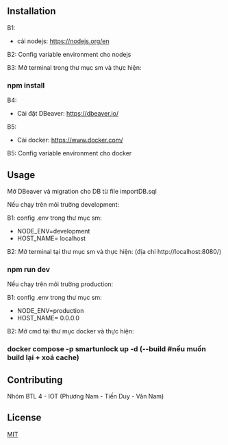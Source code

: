 ## Installation
B1: 
- cài nodejs: https://nodejs.org/en 

B2: Config variable environment cho nodejs

B3: Mở terminal trong thư mục sm và thực hiện:
### npm install 

B4: 
- Cài đặt DBeaver: https://dbeaver.io/

B5: 
- Cài docker: https://www.docker.com/

B5: Config variable environment cho docker

## Usage
Mở DBeaver và migration cho DB từ file importDB.sql

Nếu chạy trên môi trường development:

B1: config .env trong thư mục sm:
- NODE_ENV=development
- HOST_NAME= localhost 

B2: Mở terminal tại thư mục sm và thực hiện: (địa chỉ http://localhost:8080/)
### npm run dev 


Nếu chạy trên môi trường production:

B1: config .env trong thư mục sm:
- NODE_ENV=production
- HOST_NAME= 0.0.0.0 

B2: Mở cmd tại thư mục docker và thực hiện:
### docker compose -p smartunlock up -d (--build  #nếu muốn build lại + xoá cache)


## Contributing

Nhóm BTL 4 - IOT (Phương Nam - Tiến Duy - Văn Nam)


## License

[MIT](https://www.facebook.com/vietvu.nam.vn/)
